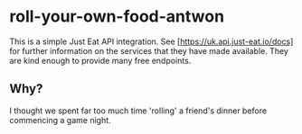 # roll-your-own-food-antwon

This is a simple Just Eat API integration. See [https://uk.api.just-eat.io/docs] for further information on the services that they have made available. They are kind enough to provide many free endpoints.

## Why?

I thought we spent far too much time 'rolling' a friend's dinner before commencing a game night.
